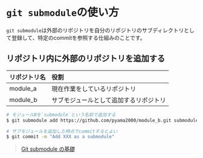 # `git submodule`の使い方

`git submodule`は外部のリポジトリを自分のリポジトリのサブディレクトリとして登録して、特定のcommitを参照する仕組みのことです。

## リポジトリ内に外部のリポジトリを追加する

| リポジトリ名 | 役割 |
|:-------------|:-----|
| module\_a    | 現在作業をしているリポジトリ |
| module\_b    | サブモジュールとして追加するリポジトリ |

```bash
# モジュールBを`submodule`という名前で追加する
$ git submodule add https://github.com/pyama2000/module_b.git submodule

# サブモジュールを追加した時点でcommitするとよい
$ git commit -m "Add XXX as a submodule"
```

> [Git submodule の基礎](https://github.com/pyama2000/til/blob/master/git_github/checkout.md)
